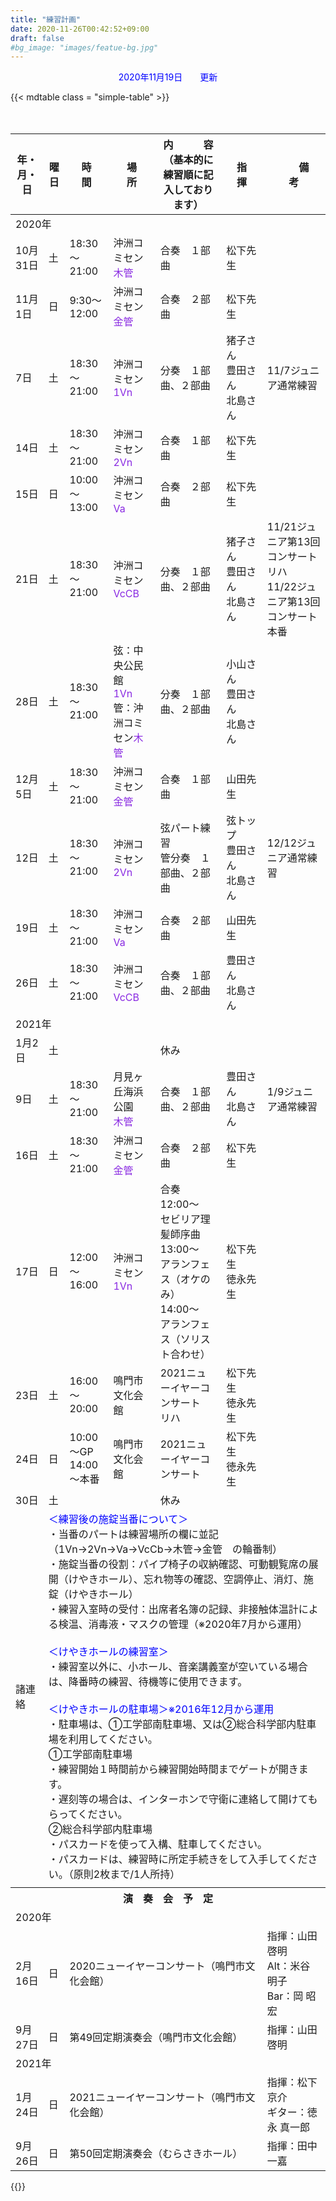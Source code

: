 ```yaml
---
title: "練習計画"
date: 2020-11-26T00:42:52+09:00
draft: false
#bg_image: "images/featue-bg.jpg"
---
```


<p style="color: blue; text-align: center;">2020年11月19日　　更新</p>

{{< mdtable class = "simple-table" >}}
<table class="practice">
<thead>
	<tr>
		<th>年・月・日</th>
		<th>曜日</th>
		<th>時　　間</th>
		<th>場　　所</th>
		<th>内　　　容<br/>（基本的に練習順に記入しております）</th>
		<th>指　　揮</th>
		<th>　　備　　　考　　</th>
	</tr>
</thead>
<tbody>
	<tr>
		<td colspan="7" class="year">2020年</td>
	</tr>
	<tr>
		<td class="date">10月31日</td>
		<td class="sat">土</td>
		<td class="time">18:30～21:00</td>
		<td class="place">沖洲コミセン<br/><span style="color: blueviolet;">木管</span></td>
		<td class="plan">合奏　１部曲</td>
		<td class="conductor">松下先生</td>
		<td class="remarks"></td>
	</tr>
	<tr>
		<td class="date">11月1日</td>
		<td class="sun">日</td>
		<td class="time">9:30～12:00</td>
		<td class="place">沖洲コミセン<br/><span style="color: blueviolet;">金管</span></td>
		<td class="plan">合奏　２部曲</td>
		<td class="conductor">松下先生</td>
		<td class="remarks"></td>
	</tr>
	<tr>
		<td class="date">7日</td>
		<td class="sat">土</td>
		<td class="time">18:30～21:00</td>
		<td class="place">沖洲コミセン<br/><span style="color: blueviolet;">1Vn</span></td>
		<td class="plan">分奏　１部曲、２部曲</td>
		<td class="member">猪子さん<br/>豊田さん<br/>北島さん</td>
		<td class="remarks">11/7ジュニア通常練習</td>
	</tr>
	<tr>
		<td class="date">14日</td>
		<td class="sat">土</td>
		<td class="time">18:30～21:00</td>
		<td class="place">沖洲コミセン<br/><span style="color: blueviolet;">2Vn</span></td>
		<td class="plan">合奏　１部曲</td>
		<td class="conductor">松下先生</td>
		<td class="remarks"></td>
	</tr>
	<tr>
		<td class="date">15日</td>
		<td class="sun">日</td>
		<td class="time">10:00～13:00</td>
		<td class="place">沖洲コミセン<br/><span style="color: blueviolet;">Va</span></td>
		<td class="plan">合奏　２部曲</td>
		<td class="conductor">松下先生</td>
		<td class="remarks"></td>
	</tr>
	<tr>
		<td class="date">21日</td>
		<td class="sat">土</td>
		<td class="time">18:30～21:00</td>
		<td class="place">沖洲コミセン<br/><span style="color: blueviolet;">VcCB</span></td>
		<td class="plan">分奏　１部曲、２部曲</td>
		<td class="member">猪子さん<br/>豊田さん<br/>北島さん</td>
		<td class="remarks">11/21ジュニア第13回コンサートリハ<br/>11/22ジュニア第13回コンサート本番</td>
	</tr>
	<tr>
		<td class="date">28日</td>
		<td class="sat">土</td>
		<td class="time">18:30～21:00</td>
		<td class="place">弦：中央公民館<br/><span style="color: blueviolet;">1Vn</span><br/>
			管：沖洲コミセン<span style="color: blueviolet;">木管</span></td>
		<td class="plan">分奏　１部曲、２部曲</td>
		<td class="member">小山さん<br/>豊田さん<br/>北島さん</td>
		<td class="remarks"></td>
	</tr>
	<tr>
		<td class="date">12月5日</td>
		<td class="sat">土</td>
		<td class="time">18:30～21:00</td>
		<td class="place">沖洲コミセン<br/><span style="color: blueviolet;">金管</span></td>
		<td class="plan">合奏　１部曲</td>
		<td class="trainer">山田先生</td>
		<td class="remarks"></td>
	</tr>
	<tr>
		<td class="date">12日</td>
		<td class="sat">土</td>
		<td class="time">18:30～21:00</td>
		<td class="place">沖洲コミセン<br/><span style="color: blueviolet;">2Vn</span></td>
		<td class="plan">弦パート練習<br/>管分奏　１部曲、２部曲</td>
		<td class="member">弦トップ<br/>豊田さん<br/>北島さん</td>
		<td class="remarks">12/12ジュニア通常練習</td>
	</tr>
	<tr>
		<td class="date">19日</td>
		<td class="sat">土</td>
		<td class="time">18:30～21:00</td>
		<td class="place">沖洲コミセン<br/><span style="color: blueviolet;">Va</span></td>
		<td class="plan">合奏　２部曲</td>
		<td class="trainer">山田先生</td>
		<td class="remarks"></td>
	</tr>
	<tr>
		<td class="date">26日</td>
		<td class="sat">土</td>
		<td class="time">18:30～21:00</td>
		<td class="place">沖洲コミセン<br/><span style="color: blueviolet;">VcCB</span></td>
		<td class="plan">合奏　１部曲、２部曲</td>
		<td class="member">豊田さん<br/>北島さん</td>
		<td class="remarks"></td>
	</tr>
	<tr>
		<td colspan="7"  class="year">2021年</td>
	</tr>
	<tr>
		<td class="date">1月2日</td>
		<td class="sat">土</td>
		<td class="time"></td>
		<td class="place"></td>
		<td class="plan holiday">休み</td>
		<td class="member"></td>
		<td class="remarks"></td>
	</tr>
	<tr>
		<td class="date">9日</td>
		<td class="sat">土</td>
		<td class="time">18:30～21:00</td>
		<td class="place">月見ヶ丘海浜公園<br/><span style="color: blueviolet;">木管</span></td>
		<td class="plan">合奏　１部曲、２部曲</td>
		<td class="member">豊田さん<br/>北島さん</td>
		<td class="remarks">1/9ジュニア通常練習</td>
	</tr>
	<tr>
		<td class="date">16日</td>
		<td class="sat">土</td>
		<td class="time">18:30～21:00</td>
		<td class="place">沖洲コミセン<br/><span style="color: blueviolet;">金管</span></td>
		<td class="plan">合奏　２部曲</td>
		<td class="conductor">松下先生</td>
		<td class="remarks"></td>
	</tr>
	<tr>
		<td class="date">17日</td>
		<td class="sun">日</td>
		<td class="time">12:00～16:00</td>
		<td class="place">沖洲コミセン<br/><span style="color: blueviolet;">1Vn</span></td>
		<td class="plan">合奏　12:00～　セビリア理髪師序曲<br/>13:00～　アランフェス（オケのみ）<br/>14:00～　アランフェス（ソリスト合わせ）</td>
		<td class="conductor">松下先生<br/>徳永先生</td>
		<td class="remarks"></td>
	</tr>
	<tr>
		<td class="date">23日</td>
		<td class="sat">土</td>
		<td class="time">16:00～20:00</td>
		<td class="place">鳴門市文化会館</td>
		<td class="plan rehersal">2021ニューイヤーコンサート　リハ</td>
		<td class="conductor">松下先生<br/>徳永先生</td>
		<td class="remarks"></td>
	</tr>
	<tr>
		<td class="date">24日</td>
		<td class="sun">日</td>
		<td class="time">10:00～GP<br/>14:00～本番</td>
		<td class="place">鳴門市文化会館</td>
		<td class="plan concert">2021ニューイヤーコンサート</td>
		<td class="conductor">松下先生<br/>徳永先生</td>
		<td class="remarks"></td>
	</tr>
	<tr>
		<td class="date">30日</td>
		<td class="sat">土</td>
		<td class="time"></td>
		<td class="place"></td>
		<td class="plan holiday">休み</td>
		<td class="member"></td>
		<td class="remarks"></td>
	</tr>
	<tr>
		<td>諸連絡</td>
		<td colspan="6" class="remarks">
			<span style="color: blue;">＜練習後の施錠当番について＞</span><br/>
			・当番のパートは練習場所の欄に並記（1Vn→2Vn→Va→VcCb→木管→金管　の輪番制）<br/>
			・施錠当番の役割：パイプ椅子の収納確認、可動観覧席の展開（けやきホール）、忘れ物等の確認、空調停止、消灯、施錠（けやきホール）<br/>
			・練習入室時の受付：出席者名簿の記録、非接触体温計による検温、消毒液・マスクの管理（※2020年7月から運用）<br/><br/>
			<span style="color: blue;">＜けやきホールの練習室＞</span><br/>
			・練習室以外に、小ホール、音楽講義室が空いている場合は、降番時の練習、待機等に使用できます。<br/><br/>
			<span style="color: blue;">＜けやきホールの駐車場＞※2016年12月から運用</span><br/>
			・駐車場は、①工学部南駐車場、又は②総合科学部内駐車場を利用してください。<br/>
			①工学部南駐車場<br/>
			・練習開始１時間前から練習開始時間までゲートが開きます。<br/>
			・遅刻等の場合は、インターホンで守衛に連絡して開けてもらってください。<br/>
			②総合科学部内駐車場<br/>
			・パスカードを使って入構、駐車してください。<br/>
			・パスカードは、練習時に所定手続きをして入手してください。（原則2枚まで/1人所持）<br/>
		</td>
	</tr>	　
	<tr>
		<td colspan="8" class="separator"></td>
	</tr>
	<tr>
		<th colspan="8">演　奏　会　予　定</th>
	</tr>
	<tr>
		<td colspan="8" class="year">2020年</td>
	</tr>
	<tr>
		<td class="date">2月16日</td>
		<td class="sun">日</td>
		<td colspan="4" class="plan">2020ニューイヤーコンサート（鳴門市文化会館）</td>
		<td colspan="2" class="remarks">指揮：山田 啓明<br/>Alt：米谷 明子<br/>Bar：岡 昭宏</td>
	</tr>
	<tr>
		<td class="date">9月27日</td>
		<td class="sun">日</td>
		<td colspan="4" class="plan">第49回定期演奏会（鳴門市文化会館）</td>
		<td colspan="2" class="remarks">指揮：山田 啓明</td>
	</tr>
	<tr>
		<td colspan="8" class="year">2021年</td>
	</tr>
	<tr>
		<td class="date">1月24日</td>
		<td class="sun">日</td>
		<td colspan="4" class="plan">2021ニューイヤーコンサート（鳴門市文化会館）</td>
		<td colspan="2" class="remarks">指揮：松下 京介<br/>ギター：徳永 真一郎</td>
	</tr>
	<tr>
		<td class="date">9月26日</td>
		<td class="sun">日</td>
		<td colspan="4" class="plan">第50回定期演奏会（むらさきホール）</td>
		<td colspan="2" class="remarks">指揮：田中 一嘉</td>
	</tr> 
	</tbody>
	</table>
{{</mdtable >}}

